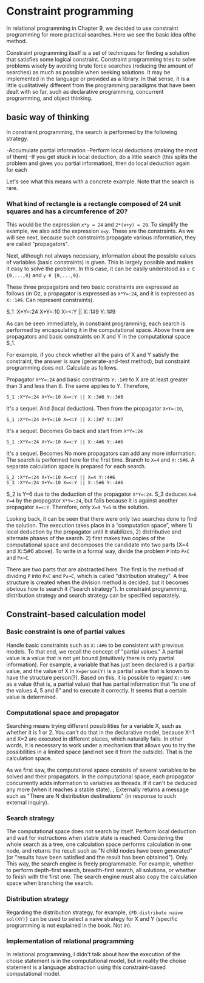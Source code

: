 # Constraint programming

In relational programming in Chapter 9, we decided to use constraint programming for more practical searches. Here we see the basic idea of ​​the method.

Constraint programming itself is a set of techniques for finding a solution that satisfies some logical constraint. Constraint programming tries to solve problems wisely by avoiding brute force searches (reducing the amount of searches) as much as possible when seeking solutions. It may be implemented in the language or provided as a library. In that sense, it is a little qualitatively different from the programming paradigms that have been dealt with so far, such as declarative programming, concurrent programming, and object thinking.

## basic way of thinking

In constraint programming, the search is performed by the following strategy.

-Accumulate partial information
-Perform local deductions (making the most of them)
-If you get stuck in local deduction, do a little search (this splits the problem and gives you partial information), then do local deduction again for each

Let's see what this means with a concrete example. Note that the search is rare.

### What kind of rectangle is a rectangle composed of 24 unit squares and has a circumference of 20?

This would be the expression `x*y = 24` and `2*(x+y) = 20`. To simplify the example, we also add the expression `x≤y`. These are the constraints. As we will see next, because such constraints propagate various information, they are called "propagators".

Next, although not always necessary, information about the possible values ​​of variables (basic constraints) is given. This is largely possible and makes it easy to solve the problem. In this case, it can be easily understood as `x ∈ {0,...,9}` and `y ∈ {0,...,9}`.

These three propagators and two basic constraints are expressed as follows (in Oz, a propagator is expressed as `X*Y=:24`, and it is expressed as `X::1#9`. Can represent constraints).

S_1 :X*Y=:24 X+Y=:10 X=<:Y || X::1#9 Y::1#9

As can be seen immediately, in constraint programming, each search is performed by encapsulating it in the computational space. Above there are propagators and basic constraints on X and Y in the computational space S_1.

For example, if you check whether all the pairs of X and Y satisfy the constraint, the answer is sure (generate-and-test method), but constraint programming does not. Calculate as follows.

Propagator `X*Y=:24` and basic constraints `Y::1#9` to X are at least greater than 3 and less than 8. The same applies to Y. Therefore,

	S_1 :X*Y=:24 X+Y=:10 X=<:Y || X::3#8 Y::3#8

It's a sequel.
And (local deduction). Then from the propagator `X+Y=:10`,

	S_1 :X*Y=:24 X+Y=:10 X=<:Y || X::3#7 Y::3#7
	
It's a sequel.
Becomes Go back and start from `X*Y=:24`

	S_1 :X*Y=:24 X+Y=:10 X=<:Y || X::4#6 Y::4#6
	
It's a sequel.
Becomes No more propagators can add any more information. The search is performed here for the first time. Branch to `X=4` and `X::5#6`. A separate calculation space is prepared for each search.

	S_2 :X*Y=:24 X+Y=:10 X=<:Y || X=4 Y::4#6
	S_3 :X*Y=:24 X+Y=:10 X=<:Y || X::5#6 Y::4#6

S_2 is Y=6 due to the deduction of the propagator `X*Y=:24`. S_3 deduces `X=6 Y=4` by the propagator `X*Y=:24`, but fails because it is against another propagator `X=<:Y`. Therefore, only `X=4 Y=6` is the solution.

Looking back, it can be seen that there were only two searches done to find the solution. The execution takes place in a “computation space”, where 1) local deduction by the propagator until it stabilizes, 2) distributive and alternate phases of the search. 2) first makes two copies of the computational space and decomposes the candidate into two parts (X=4 and X::5#6 above). To write in a formal way, divide the problem `P` into `P∧C` and `P∧¬C`.

There are two parts that are abstracted here. The first is the method of dividing `P` into `P∧C` and `P∧¬C`, which is called "distribution strategy". A tree structure is created when the division method is decided, but it becomes obvious how to search it (“search strategy”). In constraint programming, distribution strategy and search strategy can be specified separately.

## Constraint-based calculation model

### Basic constraint is one of partial values

Handle basic constraints such as `X::4#6` to be consistent with previous models. To that end, we recall the concept of "partial values." A partial value is a value that is not yet bound (intuitively there is only partial information). For example, a variable that has just been declared is a partial value, and the value of X in `X=person(Y)` is a partial value that is known to have the structure person(?). Based on this, it is possible to regard `X::4#6` as a value (that is, a partial value) that has partial information that "is one of the values ​​4, 5 and 6" and to execute it correctly. It seems that a certain value is determined.

### Computational space and propagator

Searching means trying different possibilities for a variable X, such as whether it is 1 or 2. You can't do that in the declarative model, because X=1 and X=2 are executed in different places, which naturally fails. In other words, it is necessary to work under a mechanism that allows you to try the possibilities in a limited space (and not see it from the outside). That is the calculation space.

As we first saw, the computational space consists of several variables to be solved and their propagators. In the computational space, each propagator concurrently adds information to variables as threads. If it can't be deduced any more (when it reaches a stable state). , Externally returns a message such as "There are N distribution destinations" (in response to such external inquiry).

### Search strategy

The computational space does not search by itself. Perform local deduction and wait for instructions when stable state is reached. Considering the whole search as a tree, one calculation space performs calculation in one node, and returns the result such as "N child nodes have been generated" (or "results have been satisfied and the result has been obtained"). Only. This way, the search engine is freely programmable. For example, whether to perform depth-first search, breadth-first search, all solutions, or whether to finish with the first one. The search engine must also copy the calculation space when branching the search.

### Distribution strategy

Regarding the distribution strategy, for example, `{FD.distribute naive sol(XY)}` can be used to select a naive strategy for X and Y (specific programming is not explained in the book. Not in).

### Implementation of relational programming

In relational programming, I didn't talk about how the execution of the choise statement is in the computational model, but in reality the choise statement is a language abstraction using this constraint-based computational model.
